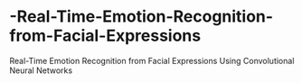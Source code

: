 # -Real-Time-Emotion-Recognition-from-Facial-Expressions
 Real-Time Emotion Recognition from Facial Expressions Using Convolutional Neural Networks
